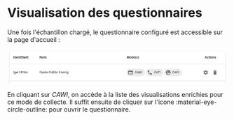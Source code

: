 # Visualisation des questionnaires

Une fois l'échantillon chargé, le questionnaire configuré est accessible sur la page d'accueil :

![Liste des questionnaires](../../img/public-enemy/questionnaire-liste-pe.png)

En cliquant sur _CAWI_, on accède à la liste des visualisations enrichies pour ce mode de collecte. Il suffit ensuite de cliquer sur l'icone :material-eye-circle-outline: pour ouvrir le questionnaire.
